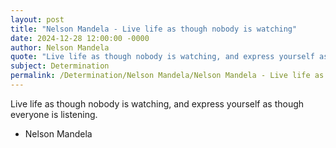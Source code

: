 ```yaml
---
layout: post
title: "Nelson Mandela - Live life as though nobody is watching"
date: 2024-12-28 12:00:00 -0000
author: Nelson Mandela
quote: "Live life as though nobody is watching, and express yourself as though everyone is listening."
subject: Determination
permalink: /Determination/Nelson Mandela/Nelson Mandela - Live life as though nobody is watching
---
```


Live life as though nobody is watching, and express yourself as though everyone is listening.

- Nelson Mandela
